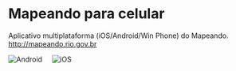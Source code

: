 # Mapeando para celular
Aplicativo multiplataforma (iOS/Android/Win Phone) do Mapeando.
http://mapeando.rio.gov.br

![Android](http://i.imgur.com/Dg8zqoo.png)  &nbsp;&nbsp;&nbsp;  ![iOS](http://i.imgur.com/jj0elVi.png)
